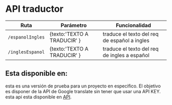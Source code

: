 # API traductor

| Ruta             | Parámetro                   | Funcionalidad                                |
| ---------------- | --------------------------- | -------------------------------------------- |
| `/espanolIngles` | {texto:'TEXTO A TRADUCIR' } | traduce el texto del req de español a ingles |
| `/inglesEspanol` | {texto:'TEXTO A TRADUCIR' } | traduce el texto del req de ingles a español |

## Esta disponible en:

esta es una versión de prueba para un proyecto en especifico. El objetivo es disponer de la API de Google translate sin tener que usar una API KEY.
esta api esta disponible en [API](https://traductorbaseestoen.herokuapp.com/).
